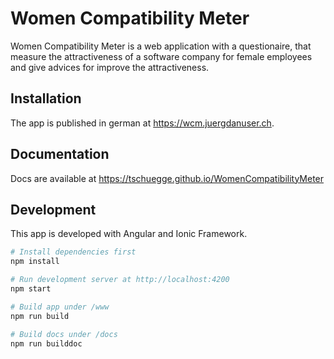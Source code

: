 Women Compatibility Meter
=========================

Women Compatibility Meter is a web application with a questionaire, that measure the attractiveness
of a software company for female employees and give advices for improve the attractiveness.


Installation
------------
The app is published in german at https://wcm.juergdanuser.ch.


Documentation
-------------
Docs are available at https://tschuegge.github.io/WomenCompatibilityMeter

Development
-----------
This app is developed with Angular and Ionic Framework.

```sh
# Install dependencies first
npm install

# Run development server at http://localhost:4200
npm start

# Build app under /www
npm run build

# Build docs under /docs
npm run builddoc
```
